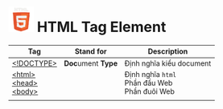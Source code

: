# <img title="" src="https://raw.githubusercontent.com/Zenfection/Image/master/2021/06/06-00-18-00-html5.gif" alt="html5.gif" width="50"> HTML Tag Element

| Tag                                                                                                                                                                           | Stand for                       | Description                                        |
| ----------------------------------------------------------------------------------------------------------------------------------------------------------------------------- | ------------------------------- | -------------------------------------------------- |
| [<!DOCTYPE>](https://www.w3schools.com/tags/tag_doctype.asp)                                                                                                                  | **Doc**ument **Type**           | Định nghĩa kiểu document                           |
| [\<html\>](https://www.w3schools.com/tags/tag_html.asp)<br>[\<head\>](https://www.w3schools.com/tags/tag_head.asp)<br>[\<body\>](https://www.w3schools.com/tags/tag_body.asp) |                                 | Định nghĩa `html`<br>Phần đầu Web<br>Phần đuôi Web |
| [<title>](https://www.w3schools.com/tags/tag_title.asp)                                                                                                                       |                                 | Tiêu đề                                            |
| [\<h1\> to \<h6\>](https://www.w3schools.com/tags/tag_hn.asp)                                                                                                                 | **H**eadings                    | Headings từ `1` tới `6`                            |
| [\<p\>](https://www.w3schools.com/tags/tag_p.asp)                                                                                                                             | **P**aragraph                   | Đoạn văn                                           |
| [\<br\>](https://www.w3schools.com/tags/tag_br.asp)<br>[\<wbr\>](https://www.w3schools.com/tags/tag_wbr.asp)                                                                  | **B**reak<br>**W**ord **Br**eak | Ngắt dòng<br>Ngắt dòng (*khi cần thiết*)           |
| [\<hr\>](https://www.w3schools.com/tags/tag_hr.asp)                                                                                                                           | **H**ori**z**ontal              | Gạch ngang đoạn văn                                |
| [\<!--...--\>](https://www.w3schools.com/tags/tag_comment.asp)                                                                                                                |                                 | Chú thích                                          |

---

## Định dạng

| Tag                                                                                                                                                                                                                                                                                                                                                                                                                                                      | Stand for                                                                                                                | Description                                                                                                                                                                                                              | Attribute                                                    |
| -------------------------------------------------------------------------------------------------------------------------------------------------------------------------------------------------------------------------------------------------------------------------------------------------------------------------------------------------------------------------------------------------------------------------------------------------------- | ------------------------------------------------------------------------------------------------------------------------ | ------------------------------------------------------------------------------------------------------------------------------------------------------------------------------------------------------------------------ | ------------------------------------------------------------ |
| [\<abbr\>](https://www.w3schools.com/tags/tag_abbr.asp)                                                                                                                                                                                                                                                                                                                                                                                                  | Abbreviation                                                                                                             | Từ viết tắt                                                                                                                                                                                                              | [title](https://www.w3schools.com/tags/att_global_title.asp) |
| [\<address\>](https://www.w3schools.com/tags/tag_address.asp)                                                                                                                                                                                                                                                                                                                                                                                            |                                                                                                                          | Thông tin địa chỉ của tác giả                                                                                                                                                                                            | [href](https://www.w3schools.com/tags/att_href.asp)          |
| [\<b\>](https://www.w3schools.com/tags/tag_b.asp)<br>[\<strong\>](https://www.w3schools.com/tags/tag_strong.asp)<br>[\<del\>](https://www.w3schools.com/tags/tag_del.asp)<br>[\<s\>](https://www.w3schools.com/tags/tag_s.asp)<br>[\<em\>](https://www.w3schools.com/tags/tag_em.asp)<br>[\<i\>](https://www.w3schools.com/tags/tag_i.asp)<br>[\<ins\>](https://www.w3schools.com/tags/tag_ins.asp)<br>[\<u\>](https://www.w3schools.com/tags/tag_u.asp) | **B**old<br>**S**trong<br>**Del**eted<br>**S**trikethrough<br>**Em**phasize<br>**I**talic<br>**Ins**ert<br>**u**nderline | **In đậm**<br>**In đậm** (*quan trọng*)<br>~~Gạch ngang~~ (*đã xoá*)<br>~~Gạch ngang~~ (*không còn đúng*)<br>*In nghiêng* (nhấn mạnh)<br>*In nghiêng* (câu nói)<br><u>Gạch chân</u> (*chèn văn bản*)<br><u>Gạch chân</u> |                                                              |
| [\<small\>](https://www.w3schools.com/tags/tag_small.asp)<br>[\<sub\>](https://www.w3schools.com/tags/tag_sub.asp)<br>[\<sup\>](https://www.w3schools.com/tags/tag_sup.asp)                                                                                                                                                                                                                                                                              | **Sub**script<br>**Sup**erscript                                                                                         | Chữ nhỏ<br>Viết dưới (`H₂O`)<br>Viết trên (`x²`)                                                                                                                                                                         |                                                              |
| [\<bdo\>](https://www.w3schools.com/tags/tag_bdo.asp)                                                                                                                                                                                                                                                                                                                                                                                                    | **B**i-**D**irectional **O**verride                                                                                      | Đổi hướng văn bản                                                                                                                                                                                                        | dir                                                          |
| [\<blockquote\>](https://www.w3schools.com/tags/tag_blockquote.asp)<br>[\<q\>](https://www.w3schools.com/tags/tag_q.asp)                                                                                                                                                                                                                                                                                                                                 | **Q**uotation                                                                                                            | Trích dẫn<br>Trích dẫn **ngắn**                                                                                                                                                                                          | cite                                                         |
| [\<cite\>](https://www.w3schools.com/tags/tag_cite.asp)                                                                                                                                                                                                                                                                                                                                                                                                  | **Cit**ation **E**lement                                                                                                 | Tiêu đề của tác phẩm                                                                                                                                                                                                     |                                                              |
| [\<code\>](https://www.w3schools.com/tags/tag_code.asp)                                                                                                                                                                                                                                                                                                                                                                                                  |                                                                                                                          | Mã code lập trình                                                                                                                                                                                                        |                                                              |
| [\<dfn\>](https://www.w3schools.com/tags/tag_dfn.asp)                                                                                                                                                                                                                                                                                                                                                                                                    | **D**e**f**i**n**ition                                                                                                   | Xác định thuật ngữ                                                                                                                                                                                                       | title<br>\<abbr\><br>\<\a>                                   |
| [\<kbd\>](https://www.w3schools.com/tags/tag_kbd.asp)                                                                                                                                                                                                                                                                                                                                                                                                    | **K**ey**b**oar**d**                                                                                                     | Ký tự bàn phím                                                                                                                                                                                                           |                                                              |
| [\<mark\>](https://www.w3schools.com/tags/tag_mark.asp)                                                                                                                                                                                                                                                                                                                                                                                                  |                                                                                                                          | Văn bản đã <mark>đánh dấu</mark> (*màu vàng*)                                                                                                                                                                            |                                                              |
| [\<meter\>](https://www.w3schools.com/tags/tag_meter.asp)                                                                                                                                                                                                                                                                                                                                                                                                |                                                                                                                          | Thước đo tiến trình                                                                                                                                                                                                      | \<form\><br>high<br>low<br>max<br>min<br>optimum<br>value    |
| [\<progress\>](https://www.w3schools.com/tags/tag_progress.asp)                                                                                                                                                                                                                                                                                                                                                                                          |                                                                                                                          | Tiến trình của một nhiệm vụ                                                                                                                                                                                              | max<br>value                                                 |
| [\<pre\>](https://www.w3schools.com/tags/tag_pre.asp)                                                                                                                                                                                                                                                                                                                                                                                                    | **Pre**formatted                                                                                                         | Văn bản đã định dạng                                                                                                                                                                                                     |                                                              |
| [\<ruby\>](https://www.w3schools.com/tags/tag_ruby.asp)<br>[\<rt\>](https://www.w3schools.com/tags/tag_rt.asp)<br>[\<rp\>](https://www.w3schools.com/tags/tag_rp.asp)                                                                                                                                                                                                                                                                                    |                                                                                                                          | Chứa ký tự cần chú thích<br>Cung cấp chú thích<br>Hiển thị trình duyệt không hỗ trợ                                                                                                                                      |                                                              |
| [\<smap\>](https://www.w3schools.com/tags/tag_samp.asp)                                                                                                                                                                                                                                                                                                                                                                                                  | **Samp**le output                                                                                                        | Văn bản đầu ra của máy tính                                                                                                                                                                                              |                                                              |
| [\<template\>](https://www.w3schools.com/tags/tag_template.asp)                                                                                                                                                                                                                                                                                                                                                                                          |                                                                                                                          |                                                                                                                                                                                                                          |                                                              |
| [\<time\>](https://www.w3schools.com/tags/tag_time.asp)                                                                                                                                                                                                                                                                                                                                                                                                  |                                                                                                                          | Thời gian cụ thể                                                                                                                                                                                                         | datetime                                                     |
| [\<var\>](https://www.w3schools.com/tags/tag_var.asp)                                                                                                                                                                                                                                                                                                                                                                                                    | **Var**iable                                                                                                             | Biến (`x`, `y`, `a`, `b`...)                                                                                                                                                                                             |                                                              |

---

## Forms and input :

| Tag                                                             | Description                             | Attribute                                                                                                                                                                                                                                                                                                                                                                                                                                                                                                                                                                                                                                                                                                                                                                                                                                                                                                                                                                                                                                                                                                                                                                                                                                                                                                                                                                                                                                                                                                                                                                                                                                                                                                                                                                                                                                                                                                                                                                                                                                                                                                                                                                                                                                                                                                                                                                                                                                                                                                                                                                                                                                                                                                                                                                                                                                                                                                                                                                                                                                                                                                                                                                                                                                                              |
| --------------------------------------------------------------- | --------------------------------------- | ---------------------------------------------------------------------------------------------------------------------------------------------------------------------------------------------------------------------------------------------------------------------------------------------------------------------------------------------------------------------------------------------------------------------------------------------------------------------------------------------------------------------------------------------------------------------------------------------------------------------------------------------------------------------------------------------------------------------------------------------------------------------------------------------------------------------------------------------------------------------------------------------------------------------------------------------------------------------------------------------------------------------------------------------------------------------------------------------------------------------------------------------------------------------------------------------------------------------------------------------------------------------------------------------------------------------------------------------------------------------------------------------------------------------------------------------------------------------------------------------------------------------------------------------------------------------------------------------------------------------------------------------------------------------------------------------------------------------------------------------------------------------------------------------------------------------------------------------------------------------------------------------------------------------------------------------------------------------------------------------------------------------------------------------------------------------------------------------------------------------------------------------------------------------------------------------------------------------------------------------------------------------------------------------------------------------------------------------------------------------------------------------------------------------------------------------------------------------------------------------------------------------------------------------------------------------------------------------------------------------------------------------------------------------------------------------------------------------------------------------------------------------------------------------------------------------------------------------------------------------------------------------------------------------------------------------------------------------------------------------------------------------------------------------------------------------------------------------------------------------------------------------------------------------------------------------------------------------------------------------------------------------- |
| [\<form\>](https://www.w3schools.com/tags/tag_form.asp)         | Tạo mẫu nhập vào<br>cho người dùng      | [\<accept-charset\>](https://www.w3schools.com/tags/att_form_accept_charset.asp) : Kiễu mã hoá ký tự (*vd: `utf-8`*)<br>[\<action\>](https://www.w3schools.com/tags/att_form_action.asp) : Nơi biểu mẫu gửi tới (*`URL`*)<br>[\<autocomplete\>](https://www.w3schools.com/tags/att_form_autocomplete.asp) : hiển thị tuỳ chọn tự động (*on*)<br>[\<enctype\>](https://www.w3schools.com/tags/att_form_enctype.asp) : Mã hoá dữ liệu trước khi gửi (*cho **method=** "`post`"*)<br>[\<method\>](https://www.w3schools.com/tags/att_form_method.asp) : Phương thức HTTP (`get / post`)<br> [\<name\>](https://www.w3schools.com/tags/att_form_name.asp) : Đặt tên cho `form`<br>[\<novalidate\>](https://www.w3schools.com/tags/att_form_novalidate.asp) : Xác thực trước khi **gửi**<br>[\<rel\>](https://www.w3schools.com/tags/att_form_rel.asp) : Mối quan hệ `linked document` và tài liệu hiện tại<br>[\<target\>](https://www.w3schools.com/tags/att_form_target.asp) : Kiểu chuyển hướng sau khi **gửi**                                                                                                                                                                                                                                                                                                                                                                                                                                                                                                                                                                                                                                                                                                                                                                                                                                                                                                                                                                                                                                                                                                                                                                                                                                                                                                                                                                                                                                                                                                                                                                                                                                                                                                                                                                                                                                                                                                                                                                                                                                                                                                                                                                                                                                                         |
| [\<input\>](https://www.w3schools.com/tags/tag_input.asp)       | Kiểm soát đầu vào                       | [accept](https://www.w3schools.com/tags/att_input_accept.asp) : chỉ định kiểu file nhập (*cho **type:** `file`*)<br>[alt](https://www.w3schools.com/tags/att_input_alt.asp) : văn bản thay thế (*cho **type:**`image`*)<br>[autocomplete](https://www.w3schools.com/tags/att_input_autocomplete.asp) : hiển thị tuỳ chọn tự động (*on*)<br>[autofocus](https://www.w3schools.com/tags/att_input_autofocus.asp) : tự động để con trỏ chuột vào thanh nhập khi **load** trang<br>[checked](https://www.w3schools.com/tags/att_input_checked.asp) : chọn trước khi trả trang (*cho **type:** `checkbox / radio`*)<br>[disbaled](https://www.w3schools.com/tags/att_input_disabled.asp) : vô hiệu hoá ô nhập<br>[form](https://www.w3schools.com/tags/att_input_form.asp) : nhập vào mẫu chỉ định<br>[frommaction](https://www.w3schools.com/tags/att_input_formaction.asp) : được gửi đến **URL** chỉ định (*cho **type:** `submit / image`*)<br>[formenctype](https://www.w3schools.com/tags/att_input_formenctype.asp) : Mã hoá dữ liệu trước khi gửi (*cho **type:** `submit / image` & **method** :* *`post`*)<br>[formmethod](https://www.w3schools.com/tags/att_input_formmethod.asp) : Phương thức **get/post** dữ liệu (*cho **type:** `submit / image`*)<br>[formnovalidate](https://www.w3schools.com/tags/att_input_formnovalidate.asp) : Xác thực dữ liệu trước khi gửi (*cho **type** : `submit`*)<br>[formtarget](https://www.w3schools.com/tags/att_input_formtarget.asp) : chuyển hướng sau khi gửi dữ liệu (*cho **type:** `submit / image`*)<br>[height](https://www.w3schools.com/tags/att_input_height.asp) & [width](https://www.w3schools.com/tags/att_input_width.asp) : chiều **dài** và chiều **rộng** khung nhập (*cho **type:** `image`*)<br>[max](https://www.w3schools.com/tags/att_input_max.asp) & [min](https://www.w3schools.com/tags/att_input_min.asp) : chỉ định giá trị **lớn nhất**/**nhỏ nhất**  (*thường là `date`, `range`*)<br>[maxlength](https://www.w3schools.com/tags/att_input_maxlength.asp) & [minlength](https://www.w3schools.com/tags/att_input_minlength.asp) : Số ký tự **tối đa**/**tối thiểu**<br>[size](https://www.w3schools.com/tags/att_input_size.asp) : Chiều rộng ô nhập<br>[multiple](https://www.w3schools.com/tags/att_input_multiple.asp) : Cho phép nhập nhiều giá trị<br>[name](https://www.w3schools.com/tags/att_input_name.asp) : Đặt tên cho `input`<br>[pattern](https://www.w3schools.com/tags/att_input_pattern.asp) : Định dạng nhập bằng **biểu thức chính quy**<br>[placeholder](https://www.w3schools.com/tags/att_input_placeholder.asp) : Gợi ý tên trong ô nhập<br>[readonly](https://www.w3schools.com/tags/att_input_readonly.asp) : Chỉ có thể đọc, **không** thể sửa<br>[required](https://www.w3schools.com/tags/att_input_required.asp) : Không được bỏ trống<br>[src](https://www.w3schools.com/tags/att_input_src.asp) : nguồn cho ảnh (*cho **type** : `image`*)<br>[step](https://www.w3schools.com/tags/att_input_step.asp) : Ngăn cách bằng khoảng thời gian nhập<br>[type](https://www.w3schools.com/tags/att_input_type.asp) : Kiểu ô nhập<br>[value](https://www.w3schools.com/tags/att_input_value.asp) : Đặt giá trị mặc định (**KHÔNG** *dùng cho **type:** `file`*) |
| [\<label\>](https://www.w3schools.com/tags/tag_label.asp)       | Đặt nhãn cho `<input>`                  | [for](https://www.w3schools.com/tags/att_label_for.asp) : Đặt `id` ràng buộc với **nhãn**<br>[form](https://www.w3schools.com/tags/att_label_form.asp) : Nhập vào mẫu chỉ định                                                                                                                                                                                                                                                                                                                                                                                                                                                                                                                                                                                                                                                                                                                                                                                                                                                                                                                                                                                                                                                                                                                                                                                                                                                                                                                                                                                                                                                                                                                                                                                                                                                                                                                                                                                                                                                                                                                                                                                                                                                                                                                                                                                                                                                                                                                                                                                                                                                                                                                                                                                                                                                                                                                                                                                                                                                                                                                                                                                                                                                                                         |
| [\<datalist\>](https://www.w3schools.com/tags/tag_datalist.asp) | Danh sách tuỳ chọn <br>cho `input`      |                                                                                                                                                                                                                                                                                                                                                                                                                                                                                                                                                                                                                                                                                                                                                                                                                                                                                                                                                                                                                                                                                                                                                                                                                                                                                                                                                                                                                                                                                                                                                                                                                                                                                                                                                                                                                                                                                                                                                                                                                                                                                                                                                                                                                                                                                                                                                                                                                                                                                                                                                                                                                                                                                                                                                                                                                                                                                                                                                                                                                                                                                                                                                                                                                                                                        |
| [\<textarea\>](https://www.w3schools.com/tags/tag_textarea.asp) | Nhập văn bản nhiều dòng                 | [autofocus](https://www.w3schools.com/tags/att_button_autofocus.asp) : tự động để con trỏ chuột vào khung nhập khi **load** trang<br>[cols](https://www.w3schools.com/tags/att_textarea_cols.asp) : Chiều rồng có thể nhìn thấy<br>[rows](https://www.w3schools.com/tags/att_textarea_rows.asp) : Số dòng có thể nhìn thấy<br>[disbaled](https://www.w3schools.com/tags/att_textarea_disabled.asp) : vô hiệu hoá ô nhập<br>[form](https://www.w3schools.com/tags/att_textarea_form.asp) : nhập vào mẫu chỉ định<br>[maxlength](https://www.w3schools.com/tags/att_textarea_maxlength.asp) : Số ký tự **tối đa**<br>[name](https://www.w3schools.com/tags/att_textarea_name.asp) : Đặt tên cho `textarea`<br>[placeholder](https://www.w3schools.com/tags/att_textarea_placeholder.asp) : Gợi ý tên trong ô nhập<br>[readonly](https://www.w3schools.com/tags/att_textarea_readonly.asp) : Chỉ có thể đọc, **không** thể sửa<br>[required](https://www.w3schools.com/tags/att_textarea_required.asp) : Không được bỏ trống<br>[wrap](https://www.w3schools.com/tags/att_textarea_wrap.asp) : Văn bản sẽ được bao bọc sau khi gửi                                                                                                                                                                                                                                                                                                                                                                                                                                                                                                                                                                                                                                                                                                                                                                                                                                                                                                                                                                                                                                                                                                                                                                                                                                                                                                                                                                                                                                                                                                                                                                                                                                                                                                                                                                                                                                                                                                                                                                                                                                                                                                                                        |
| [\<button\>](https://www.w3schools.com/tags/tag_button.asp)     | Nút nhấn                                | [autofocus](https://www.w3schools.com/tags/att_input_autofocus.asp) : tự động để con trỏ chuột vào `button` khi **load** trang<br>[disbaled](https://www.w3schools.com/tags/att_button_disabled.asp) : vô hiệu hoá ô nhấn<br>[form](https://www.w3schools.com/tags/att_button_form.asp) : nhập vào mẫu chỉ định<br>[frommaction](https://www.w3schools.com/tags/att_button_formaction.asp) : được gửi đến **URL** chỉ định (*cho **type:** `submit`*)<br>[formenctype](https://www.w3schools.com/tags/att_button_formenctype.aspp) : Mã hoá trước khi gửi (*cho **type:** `submit` và **method** :* *`post`*)<br>[formmethod](https://www.w3schools.com/tags/att_button_formmethod.asp) : Phương thức **get/post** dữ liệu (*cho **type:** `submit`*)<br>[formnovalidate](https://www.w3schools.com/tags/att_button_formnovalidate.asp) : Xác thực dữ liệu trước khi gửi (*cho **type** : `submit`*)<br>[formtarget](https://www.w3schools.com/tags/att_button_formtarget.asp) : chuyển hướng sau khi gửi dữ liệu (*cho **type:** `submit`*)<br><br>[name](https://www.w3schools.com/tags/att_button_name.asp) : Đặt tên cho `button`<br>[type](https://www.w3schools.com/tags/att_button_type.asp) : Kiểu button (*`button`, `reset`, `submit`*)<br>[value](https://www.w3schools.com/tags/att_button_value.asp) : Đặt giá trị mặc định                                                                                                                                                                                                                                                                                                                                                                                                                                                                                                                                                                                                                                                                                                                                                                                                                                                                                                                                                                                                                                                                                                                                                                                                                                                                                                                                                                                                                                                                                                                                                                                                                                                                                                                                                                                                                                                                                                                               |
| [\<select\>](https://www.w3schools.com/tags/tag_select.asp)     | Danh sách thả xuống <br>(*`Drop down`*) | [autofocus](https://www.w3schools.com/tags/att_select_autofocus.asp) : tự động để con trỏ chuột vào thanh nhập khi **load** trang<br>[disbaled](https://www.w3schools.com/tags/att_select_disabled.asp) : vô hiệu hoá danh sách<br>[form](https://www.w3schools.com/tags/att_select_form.asp) : nhập vào mẫu **danh sách** chỉ định<br>[multiple](https://www.w3schools.com/tags/att_select_multiple.asp) : Cho phép chọn nhiều giá trị<br>[name](https://www.w3schools.com/tags/att_select_name.asp) : Đặt tên cho `select`<br>[required](https://www.w3schools.com/tags/att_select_required.asp) : Không được bỏ trống<br>[size](https://www.w3schools.com/tags/att_select_size.asp) : Số tuỳ chọn có thể nhìn thấy<br>                                                                                                                                                                                                                                                                                                                                                                                                                                                                                                                                                                                                                                                                                                                                                                                                                                                                                                                                                                                                                                                                                                                                                                                                                                                                                                                                                                                                                                                                                                                                                                                                                                                                                                                                                                                                                                                                                                                                                                                                                                                                                                                                                                                                                                                                                                                                                                                                                                                                                                                                              |
| [\<optgroup\>](https://www.w3schools.com/tags/tag_optgroup.asp) | Nhóm cách `Drop down` <br>lại với nhau  | [disbaled](https://www.w3schools.com/tags/att_optgroup_disabled.asp) : vô hiệu hoá tính năng<br>[label](https://www.w3schools.com/tags/att_optgroup_label.asp) : Đặt tên nhãn cho mỗi nhóm `Drop down`                                                                                                                                                                                                                                                                                                                                                                                                                                                                                                                                                                                                                                                                                                                                                                                                                                                                                                                                                                                                                                                                                                                                                                                                                                                                                                                                                                                                                                                                                                                                                                                                                                                                                                                                                                                                                                                                                                                                                                                                                                                                                                                                                                                                                                                                                                                                                                                                                                                                                                                                                                                                                                                                                                                                                                                                                                                                                                                                                                                                                                                                 |
| [\<option\>](https://www.w3schools.com/tags/tag_option.asp)     | Phần tử trong *`Drop down`*             | [disbaled](https://www.w3schools.com/tags/att_option_disabled.asp) : vô hiệu hoá một lựa chọn<br>[selected](https://www.w3schools.com/tags/att_option_selected.asp) : Một tuỳ chọn trong danh sách sẽ được chọn mặc định<br>[value](https://www.w3schools.com/tags/att_option_value.asp) : Giá trị gửi tới **server**                                                                                                                                                                                                                                                                                                                                                                                                                                                                                                                                                                                                                                                                                                                                                                                                                                                                                                                                                                                                                                                                                                                                                                                                                                                                                                                                                                                                                                                                                                                                                                                                                                                                                                                                                                                                                                                                                                                                                                                                                                                                                                                                                                                                                                                                                                                                                                                                                                                                                                                                                                                                                                                                                                                                                                                                                                                                                                                                                  |
| [\<fieldset\>](https://www.w3schools.com/tags/tag_fieldset.asp) | Nhóm tất cả <br>thẻ trong `<form>`      | [disbaled](https://www.w3schools.com/tags/att_fieldset_disabled.asp) : vô hiệu hoá tính năng<br>[form](https://www.w3schools.com/tags/att_fieldset_form.asp) : nhập vào mẫu chỉ định<br>[name](https://www.w3schools.com/tags/att_fieldset_name.asp) : Đặt tên cho `fieldset`                                                                                                                                                                                                                                                                                                                                                                                                                                                                                                                                                                                                                                                                                                                                                                                                                                                                                                                                                                                                                                                                                                                                                                                                                                                                                                                                                                                                                                                                                                                                                                                                                                                                                                                                                                                                                                                                                                                                                                                                                                                                                                                                                                                                                                                                                                                                                                                                                                                                                                                                                                                                                                                                                                                                                                                                                                                                                                                                                                                          |
| [\<legend\>](https://www.w3schools.com/tags/tag_legend.asp)     | Chú thích cho `<fieldset>`              |                                                                                                                                                                                                                                                                                                                                                                                                                                                                                                                                                                                                                                                                                                                                                                                                                                                                                                                                                                                                                                                                                                                                                                                                                                                                                                                                                                                                                                                                                                                                                                                                                                                                                                                                                                                                                                                                                                                                                                                                                                                                                                                                                                                                                                                                                                                                                                                                                                                                                                                                                                                                                                                                                                                                                                                                                                                                                                                                                                                                                                                                                                                                                                                                                                                                        |
| [\<output\>](https://www.w3schools.com/tags/tag_output.asp)     | Biểu thị kết quả<br>của một phép tính   | [for](https://www.w3schools.com/tags/att_output_for.asp) : Mối liên hệ **các biến** trong kết quả phép tính<br>[form](https://www.w3schools.com/tags/att_output_form.asp) : nhập vào mẫu chỉ định<br>[name](https://www.w3schools.com/tags/att_output_name.aspp) : Đặt tên cho phần tử                                                                                                                                                                                                                                                                                                                                                                                                                                                                                                                                                                                                                                                                                                                                                                                                                                                                                                                                                                                                                                                                                                                                                                                                                                                                                                                                                                                                                                                                                                                                                                                                                                                                                                                                                                                                                                                                                                                                                                                                                                                                                                                                                                                                                                                                                                                                                                                                                                                                                                                                                                                                                                                                                                                                                                                                                                                                                                                                                                                 |

---

## Frames

| Tag                                                         | Description                      | Attribute                                                                                                                                                                                                                                                                                                                                                                                                                                                                                                                                                                                                                                                                                                                                                                                                                                                                                                        |
| ----------------------------------------------------------- | -------------------------------- | ---------------------------------------------------------------------------------------------------------------------------------------------------------------------------------------------------------------------------------------------------------------------------------------------------------------------------------------------------------------------------------------------------------------------------------------------------------------------------------------------------------------------------------------------------------------------------------------------------------------------------------------------------------------------------------------------------------------------------------------------------------------------------------------------------------------------------------------------------------------------------------------------------------------- |
| [\<iframe\>](https://www.w3schools.com/tags/tag_iframe.asp) | Nhúng `HTML` vào `HTML` hiện tại | allow : <br>allowfullscreen : Cho phép chế độ toàn màn hình (*`true / false`*)<br>allowpaymentrequest : Cho phép gọi `API` yêu cầu **thanh toán**<br>[height](https://www.w3schools.com/tags/att_iframe_height.asp) & [width](https://www.w3schools.com/tags/att_iframe_width.asp) : Chiều **dài** / **rộng** của khung<br>loading : Chỉ định **tải ngay** hoặc **hoãn** `iframe` khi **load** trang<br>[name](https://www.w3schools.com/tags/att_iframe_name.asp) : Đặt tên cho `iframe`<br>[referrerpolicy](https://www.w3schools.com/tags/att_iframe_referrerpolicy.asp)  : Chỉ định thông tin gữi khi nạp `iframe`<br>[sandbox](https://www.w3schools.com/tags/att_iframe_sandbox.asp) : Bật tính nâng hạn chế nội dung<br>[src](https://www.w3schools.com/tags/att_iframe_src.asp) : URL của file nhúng<br>[srcdoc](https://www.w3schools.com/tags/att_iframe_srcdoc.asp) : Nội dụng HTML được hiển thị<br> |

---

## images

| Tag                                                                 | Description | Attribute |
| ------------------------------------------------------------------- | ----------- | --------- |
| [\<img\>](https://www.w3schools.com/tags/tag_img.asp)               |             |           |
| [\<map\>](https://www.w3schools.com/tags/tag_map.asp)               |             |           |
| [\<area\>](https://www.w3schools.com/tags/tag_area.asp)             |             |           |
| [\<canvas\>](https://www.w3schools.com/tags/tag_canvas.asp)         |             |           |
| [\<figcaption\>](https://www.w3schools.com/tags/tag_figcaption.asp) |             |           |
| [\<figure\>](https://www.w3schools.com/tags/tag_figure.asp)         |             |           |
| [\<picture\>](https://www.w3schools.com/tags/tag_picture.asp)       |             |           |
| [\<svg\>](https://www.w3schools.com/tags/tag_svg.asp)               |             |           |

---

## Audio / Video

| Thẻ                                                         | Mô tả |
| ----------------------------------------------------------- | ----- |
| [\<audio\>](https://www.w3schools.com/tags/tag_audio.asp)   |       |
| [\<source\>](https://www.w3schools.com/tags/tag_source.asp) |       |
| [\<track\>](https://www.w3schools.com/tags/tag_track.asp)   |       |
| [\<video\>](https://www.w3schools.com/tags/tag_video.asp)   |       |

---

## Links

| Thẻ                                                     | Mô tả |
| ------------------------------------------------------- | ----- |
| [\<a\>](https://www.w3schools.com/tags/tag_a.asp)       |       |
| [\<link\>](https://www.w3schools.com/tags/tag_link.asp) |       |
| [\<nav\>](https://www.w3schools.com/tags/tag_nav.asp)   |       |

---

## Lists

| Thẻ                                                 | Mô tả |
| --------------------------------------------------- | ----- |
| [\<ul\>](https://www.w3schools.com/tags/tag_ul.asp) |       |
| [\<ol\>](https://www.w3schools.com/tags/tag_ol.asp) |       |
| [\<li\>](https://www.w3schools.com/tags/tag_li.asp) |       |
| [\<dl\>](https://www.w3schools.com/tags/tag_dl.asp) |       |
| [\<dt\>](https://www.w3schools.com/tags/tag_dt.asp) |       |
| [\<dd\>](https://www.w3schools.com/tags/tag_dd.asp) |       |

---

## Tables

| Thẻ                                                                                                        | Mô tả |
| ---------------------------------------------------------------------------------------------------------- | ----- |
| [\<table\>](https://www.w3schools.com/tags/tag_table.asp)                                                  |       |
| [\<caption\>](https://www.w3schools.com/tags/tag_caption.asp)                                              |       |
| [\<th\>](https://www.w3schools.com/tags/tag_th.asp)                                                        |       |
| [\<tr\>](https://www.w3schools.com/tags/tag_tr.asp)<br>[\<td\>](https://www.w3schools.com/tags/tag_td.asp) |       |
| [\<thead\>](https://www.w3schools.com/tags/tag_thead.asp)                                                  |       |
| [\<tbody\>](https://www.w3schools.com/tags/tag_tbody.asp)                                                  |       |
| [\<tfoot\>](https://www.w3schools.com/tags/tag_tfoot.asp)                                                  |       |
| [\<col\>](https://www.w3schools.com/tags/tag_col.asp)                                                      |       |
| [\<colgroup\>](https://www.w3schools.com/tags/tag_colgroup.asp)                                            |       |

---

## Styles and Semantics

| Thẻ                                                           | Mô tả |
| ------------------------------------------------------------- | ----- |
| [\<style\>](https://www.w3schools.com/tags/tag_style.asp)     |       |
| [\<div\>](https://www.w3schools.com/tags/tag_div.asp)         |       |
| [\<span\>](https://www.w3schools.com/tags/tag_span.asp)       |       |
| [\<header\>](https://www.w3schools.com/tags/tag_header.asp)   |       |
| [\<footer\>](https://www.w3schools.com/tags/tag_footer.asp)   |       |
| [\<main\>](https://www.w3schools.com/tags/tag_main.asp)       |       |
| [\<section\>](https://www.w3schools.com/tags/tag_section.asp) |       |
| [\<article\>](https://www.w3schools.com/tags/tag_article.asp) |       |
| [\<aside\>](https://www.w3schools.com/tags/tag_aside.asp)     |       |
| [\<details\>](https://www.w3schools.com/tags/tag_details.asp) |       |
| [\<summary\>](https://www.w3schools.com/tags/tag_summary.asp) |       |

---

## Meta Info

| Thẻ                                                     | Mô tả |
| ------------------------------------------------------- | ----- |
| [\<head\>](https://www.w3schools.com/tags/tag_head.asp) |       |
| [\<meta\>](https://www.w3schools.com/tags/tag_meta.asp) |       |
| [\<base\>](https://www.w3schools.com/tags/tag_base.asp) |       |

---

## Programing

| Thẻ                                                             | Mô tả |
| --------------------------------------------------------------- | ----- |
| [\<script\>](https://www.w3schools.com/tags/tag_script.asp)     |       |
| [\<noscript\>](https://www.w3schools.com/tags/tag_noscript.asp) |       |
| [\<embed\>](https://www.w3schools.com/tags/tag_embed.asp)       |       |
| [\<object\>](https://www.w3schools.com/tags/tag_object.asp)     |       |
| [\<param\>](https://www.w3schools.com/tags/tag_param.asp)       |       |

---

## Limited use

input + dirname, list

texerea + dirname

option + label

| Thẻ                                                                                                                                                                                             | Mô tả | Lý do không sử dụng                                                                                                                                                                                                            |
| ----------------------------------------------------------------------------------------------------------------------------------------------------------------------------------------------- | ----- | ------------------------------------------------------------------------------------------------------------------------------------------------------------------------------------------------------------------------------ |
| [\<acronym\>](https://www.w3schools.com/tags/tag_acronym.asp)                                                                                                                                   |       |                                                                                                                                                                                                                                |
| [\<big\>](https://www.w3schools.com/tags/tag_big.asp)                                                                                                                                           |       |                                                                                                                                                                                                                                |
| [\<center\>](https://www.w3schools.com/tags/tag_center.asp)                                                                                                                                     |       |                                                                                                                                                                                                                                |
| [\<font\>](https://www.w3schools.com/tags/tag_font.asp)                                                                                                                                         |       |                                                                                                                                                                                                                                |
| [\<strike\>](https://www.w3schools.com/tags/tag_strike.asp)                                                                                                                                     |       |                                                                                                                                                                                                                                |
| [\<tt\>](https://www.w3schools.com/tags/tag_tt.asp)                                                                                                                                             |       |                                                                                                                                                                                                                                |
| [\<frame\>](https://www.w3schools.com/tags/tag_frame.asp)<br>[\<frameset\>](https://www.w3schools.com/tags/tag_frameset.asp)<br>[\<noframes\>](https://www.w3schools.com/tags/tag_noframes.asp) |       |                                                                                                                                                                                                                                |
| [\<dir\>](https://www.w3schools.com/tags/tag_dir.asp)                                                                                                                                           |       |                                                                                                                                                                                                                                |
| [\<basefont\>](https://www.w3schools.com/tags/tag_basefont.asp)                                                                                                                                 |       |                                                                                                                                                                                                                                |
| [\<applet\>](https://www.w3schools.com/tags/tag_applet.asp)                                                                                                                                     |       |                                                                                                                                                                                                                                |
| [\<bdi\>](https://www.w3schools.com/tags/tag_bdi.asp)                                                                                                                                           |       | <img src="https://raw.githubusercontent.com/Zenfection/Image/master/2021/06/05-23-40-47-iOS-7-Safari-app-icon-large-e1442348114864.png" title="" alt="iOS-7-Safari-app-icon-large-e1442348114864.png" width="35"> không hỗ trợ |
| [\<data\>](https://www.w3schools.com/tags/tag_data.asp)                                                                                                                                         |       | <img src="https://raw.githubusercontent.com/Zenfection/Image/master/2021/06/05-23-40-47-iOS-7-Safari-app-icon-large-e1442348114864.png" title="" alt="iOS-7-Safari-app-icon-large-e1442348114864.png" width="35"> không hỗ trợ |
| [\<dialog\>](https://www.w3schools.com/tags/tag_dialog.asp)                                                                                                                                     |       | <img src="https://raw.githubusercontent.com/Zenfection/Image/master/2021/06/05-23-40-47-iOS-7-Safari-app-icon-large-e1442348114864.png" title="" alt="iOS-7-Safari-app-icon-large-e1442348114864.png" width="35"> không hỗ trợ |
| [\<label\>](https://www.w3schools.com/tags/tag_label.asp)                                                                                                                                       |       | <img src="https://raw.githubusercontent.com/Zenfection/Image/master/2021/06/05-23-38-51-Firefox_logo%2C_2019.svg.png" title="" alt="Firefox_logo,_2019.svg.png" width="35"> không hỗ trợ                                       |
